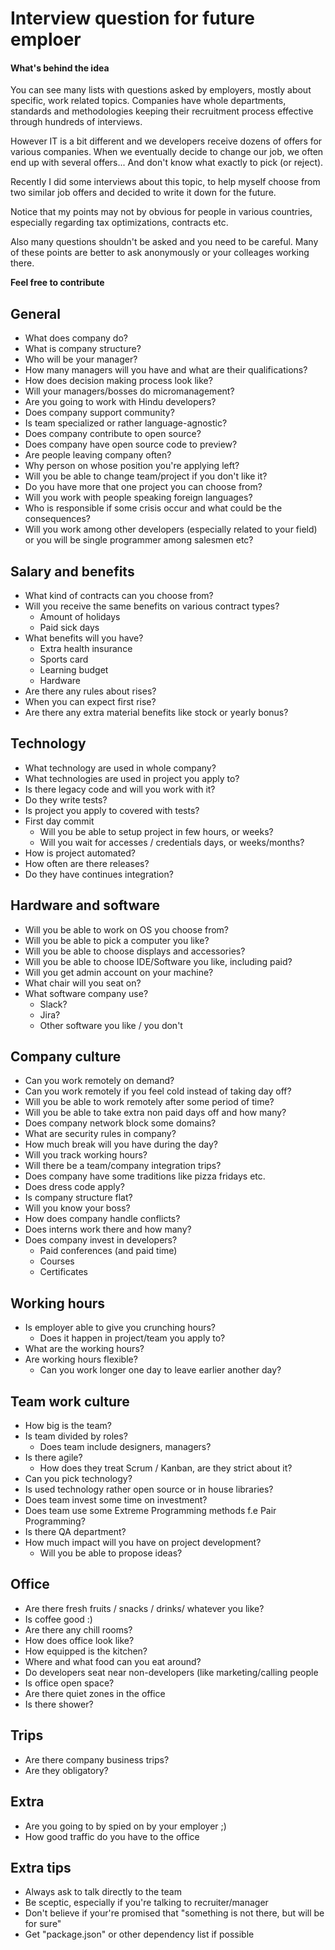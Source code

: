 # Interview question for future emploer

#### What's behind the idea

You can see many lists with questions asked by employers, mostly about specific,
work related topics. Companies have whole departments, standards and methodologies 
keeping their recruitment process effective through hundreds of interviews.

However IT is a bit different and we developers receive dozens of offers for various companies.
When we eventually decide to change our job, we often end up with several offers... 
And don't know what exactly to pick (or reject).

Recently I did some interviews about this topic, to help myself choose from two similar job offers
and decided to write it down for the future.

Notice that my points may not by obvious for people in various countries, especially regarding tax optimizations, contracts etc.

Also many questions shouldn't be asked and you need to be careful. Many of these points are better to ask anonymously or your colleages
working there.

**Feel free to contribute**

## General
- What does company do?
- What is company structure?
- Who will be your manager?
- How many managers will you have and what are their qualifications?
- How does decision making process look like?
- Will your managers/bosses do micromanagement?
- Are you going to work with Hindu developers?
- Does company support community?
- Is team specialized or rather language-agnostic?
- Does company contribute to open source?
- Does company have open source code to preview?
- Are people leaving company often?
- Why person on whose position you're applying left?
- Will you be able to change team/project if you don't like it?
- Do you have more that one project you can choose from?
- Will you work with people speaking foreign languages?
- Who is responsible if some crisis occur and what could be the consequences?
- Will you work among other developers (especially related to your field) or you will be single
programmer among salesmen etc?

## Salary and benefits
- What kind of contracts can you choose from?
- Will you receive the same benefits on various contract types?
  - Amount of holidays
  - Paid sick days
- What benefits will you have?
  - Extra health insurance
  - Sports card
  - Learning budget
  - Hardware
- Are there any rules about rises?
- When you can expect first rise?
- Are there any extra material benefits like stock or yearly bonus?

## Technology
- What technology are used in whole company?
- What technologies are used in project you apply to?
- Is there legacy code and will you work with it?
- Do they write tests?
- Is project you apply to covered with tests?
- First day commit
  - Will you be able to setup project in few hours, or weeks?
  - Will you wait for accesses / credentials days, or weeks/months? 
- How is project automated? 
- How often are there releases?
- Do they have continues integration?

## Hardware and software
- Will you be able to work on OS you choose from?
- Will you be able to pick a computer you like?
- Will you be able to choose displays and accessories?
- Will you be able to choose IDE/Software you like, including paid?
- Will you get admin account on your machine?
- What chair will you seat on?
- What software company use?
  - Slack?
  - Jira?
  - Other software you like / you don't

## Company culture
- Can you work remotely on demand?
- Can you work remotely if you feel cold instead of taking day off?
- Will you be able to work remotely after some period of time?
- Will you be able to take extra non paid days off and how many?
- Does company network block some domains?
- What are security rules in company?
- How much break will you have during the day?
- Will you track working hours?
- Will there be a team/company integration trips? 
- Does company have some traditions like pizza fridays etc.
- Does dress code apply?
- Is company structure flat?
- Will you know your boss?
- How does company handle conflicts?
- Does interns work there and how many?
- Does company invest in developers?
  - Paid conferences (and paid time)
  - Courses
  - Certificates

## Working hours
- Is employer able to give you crunching hours?
  - Does it happen in project/team you apply to?
- What are the working hours?
- Are working hours flexible?
  - Can you work longer one day to leave earlier another day?
  
## Team work culture
- How big is the team?
- Is team divided by roles?
  - Does team include designers, managers?
- Is there agile?
  - How does they treat Scrum / Kanban, are they strict about it?
- Can you pick technology?
- Is used technology rather open source or in house libraries?
- Does team invest some time on investment?
- Does team use some Extreme Programming methods f.e Pair Programming?
- Is there QA department?
- How much impact will you have on project development?
  - Will you be able to propose ideas?
  
## Office
- Are there fresh fruits / snacks / drinks/ whatever you like?
- Is coffee good :)
- Are there any chill rooms?
- How does office look like?
- How equipped is the kitchen?
- Where and what food can you eat around?
- Do developers seat near non-developers (like marketing/calling people
- Is office open space?
- Are there quiet zones in the office
- Is there shower?

## Trips
- Are there company business trips?
- Are they obligatory?

## Extra
- Are you going to by spied on by your employer ;)
- How good traffic do you have to the office

## Extra tips
- Always ask to talk directly to the team
- Be sceptic, especially if you're talking to recruiter/manager
- Don't believe if your're promised that "something is not there, but will be for sure"
- Get "package.json" or other dependency list if possible